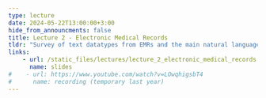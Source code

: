 ```yaml
---
type: lecture
date: 2024-05-22T13:00:00+3:00
hide_from_announcments: false
title: Lecture 2 - Electronic Medical Records
tldr: "Survey of text datatypes from EMRs and the main natural language processing approaches for their analysis"
links: 
    - url: /static_files/lectures/lecture_2_electronic_medical_records.pdf
      name: slides 
#    - url: https://www.youtube.com/watch?v=LOwqhigsbT4
#      name: recording (temporary last year)
---
```

